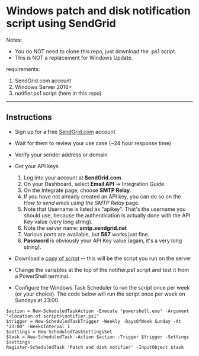 # Windows patch and disk notification script using SendGrid

Notes:  
- You do NOT need to clone this repo, just download the .ps1 script.
- This is NOT a replacement for Windows Update.

requirements:
1. SendGrid.com account
2. Windows Server 2016+
3. notifier.ps1 script (here in this repo)
---------------------------

## Instructions
- Sign up for a free [SendGrid.com](https://sendgrid.com) account
- Wait for them to review your use case (~24 hour response time)
- Verify your sender address or domain
- Get your API keys
	1. Log into your account at **SendGrid.com**.
	2. On your Dashboard, select **Email API** -> Integration Guide.
	3. On the Integrate page, choose **SMTP Relay**.
	4. If you have not already created an API key, you can do so on the _How to send email using the SMTP Relay_ page.
	5. Note that Username is listed as "apikey". That's the username you should use, because the authentication is actually done with the API Key value (very long string).
	6. Note the server name: **smtp.sendgrid.net**
	7. Various ports are available, but **587** works just fine.
	8. **Password** is obviously your API Key value (again, it's a very long string).

- Download a [copy of script](/notifier.ps1)
-- this will be the script you run on the server

- Change the variables at the top of the notifier.ps1 script and test it from a PowerShell terminal.

- Configure the Windows Task Scheduler to run the script once per week (or your choice).
The code below will run the script once per week on Sundays at 23:00.

```
$action = New-ScheduledTaskAction -Execute "powershell.exe" -Argument "<location of script>\notifier.ps1"
$trigger = New-ScheduledTaskTrigger -Weekly -DaysOfWeek Sunday -At "23:00" -WeeksInterval 1
$settings = New-ScheduledTaskSettingsSet
$task = New-ScheduledTask -Action $action -Trigger $trigger -Settings $settings
Register-ScheduledTask 'Patch and disk notifier' -InputObject $task
```
